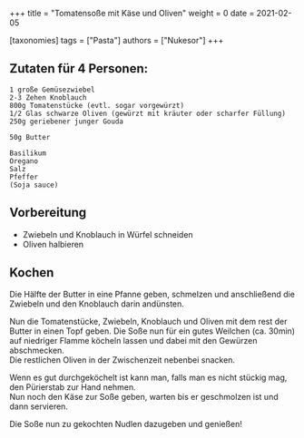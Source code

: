 +++
title = "Tomatensoße mit Käse und Oliven"
weight = 0
date = 2021-02-05

[taxonomies]
tags = ["Pasta"]
authors = ["Nukesor"]
+++

## Zutaten für 4 Personen:

```
1 große Gemüsezwiebel
2-3 Zehen Knoblauch
800g Tomatenstücke (evtl. sogar vorgewürzt)
1/2 Glas schwarze Oliven (gewürzt mit kräuter oder scharfer Füllung)
250g geriebener junger Gouda

50g Butter

Basilikum
Oregano
Salz
Pfeffer
(Soja sauce)
```

## Vorbereitung

- Zwiebeln und Knoblauch in Würfel schneiden
- Oliven halbieren

## Kochen

Die Hälfte der Butter in eine Pfanne geben, schmelzen und anschließend die Zwiebeln und den Knoblauch darin andünsten.

Nun die Tomatenstücke, Zwiebeln, Knoblauch und Oliven mit dem rest der Butter in einen Topf geben.
Die Soße nun für ein gutes Weilchen (ca. 30min) auf niedriger Flamme köcheln lassen und dabei mit den Gewürzen abschmecken. \
Die restlichen Oliven in der Zwischenzeit nebenbei snacken.

Wenn es gut durchgeköchelt ist kann man, falls man es nicht stückig mag, den Pürierstab zur Hand nehmen. \
Nun noch den Käse zur Soße geben, warten bis er geschmolzen ist und dann servieren.

Die Soße nun zu gekochten Nudlen dazugeben und genießen!

